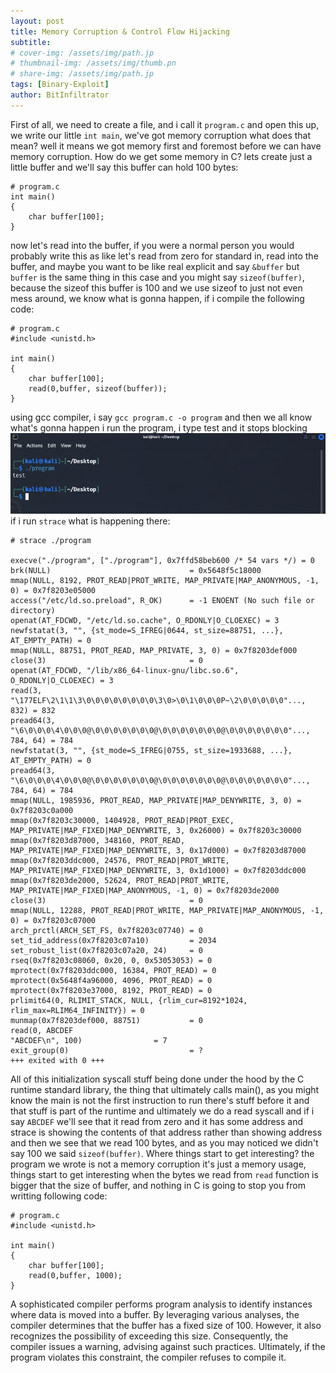 ```yaml
---
layout: post
title: Memory Corruption & Control Flow Hijacking
subtitle: 
# cover-img: /assets/img/path.jp
# thumbnail-img: /assets/img/thumb.pn
# share-img: /assets/img/path.jp
tags: [Binary-Exploit]
author: BitInfiltrator
---
```


First of all, we need to create a file, and i call it `program.c` and open this up, we write our little `int main`, we've got memory corruption what does that mean? well it means we got memory first and foremost before we can have memory corruption. How do we get some memory in C? lets create just a little buffer and we'll say this buffer can hold 100 bytes:
```
# program.c
int main()
{
    char buffer[100];
}
```
now let's read into the buffer, if you were a normal person you would probably write this as like let's read from zero for standard in, read into the buffer, and maybe you want to be like real explicit and say `&buffer` but `buffer` is the same thing in this case and you might say `sizeof(buffer)`, because the sizeof this buffer is 100 and we use sizeof to just not even mess around, we know what is gonna happen, if i compile the following code:
```
# program.c
#include <unistd.h>

int main()
{
    char buffer[100];
    read(0,buffer, sizeof(buffer));
}
```
using gcc compiler, i say `gcc program.c -o program` and then we all know what's gonna happen i run the program, i type test and it stops blocking ![Image](/assets/img/RunningTheProgram.png) if i run `strace` what is happening there:
```
# strace ./program

execve("./program", ["./program"], 0x7ffd58beb600 /* 54 vars */) = 0
brk(NULL)                               = 0x5648f5c18000
mmap(NULL, 8192, PROT_READ|PROT_WRITE, MAP_PRIVATE|MAP_ANONYMOUS, -1, 0) = 0x7f8203e05000
access("/etc/ld.so.preload", R_OK)      = -1 ENOENT (No such file or directory)
openat(AT_FDCWD, "/etc/ld.so.cache", O_RDONLY|O_CLOEXEC) = 3
newfstatat(3, "", {st_mode=S_IFREG|0644, st_size=88751, ...}, AT_EMPTY_PATH) = 0
mmap(NULL, 88751, PROT_READ, MAP_PRIVATE, 3, 0) = 0x7f8203def000
close(3)                                = 0
openat(AT_FDCWD, "/lib/x86_64-linux-gnu/libc.so.6", O_RDONLY|O_CLOEXEC) = 3
read(3, "\177ELF\2\1\1\3\0\0\0\0\0\0\0\0\3\0>\0\1\0\0\0P~\2\0\0\0\0\0"..., 832) = 832
pread64(3, "\6\0\0\0\4\0\0\0@\0\0\0\0\0\0\0@\0\0\0\0\0\0\0@\0\0\0\0\0\0\0"..., 784, 64) = 784
newfstatat(3, "", {st_mode=S_IFREG|0755, st_size=1933688, ...}, AT_EMPTY_PATH) = 0
pread64(3, "\6\0\0\0\4\0\0\0@\0\0\0\0\0\0\0@\0\0\0\0\0\0\0@\0\0\0\0\0\0\0"..., 784, 64) = 784
mmap(NULL, 1985936, PROT_READ, MAP_PRIVATE|MAP_DENYWRITE, 3, 0) = 0x7f8203c0a000
mmap(0x7f8203c30000, 1404928, PROT_READ|PROT_EXEC, MAP_PRIVATE|MAP_FIXED|MAP_DENYWRITE, 3, 0x26000) = 0x7f8203c30000
mmap(0x7f8203d87000, 348160, PROT_READ, MAP_PRIVATE|MAP_FIXED|MAP_DENYWRITE, 3, 0x17d000) = 0x7f8203d87000
mmap(0x7f8203ddc000, 24576, PROT_READ|PROT_WRITE, MAP_PRIVATE|MAP_FIXED|MAP_DENYWRITE, 3, 0x1d1000) = 0x7f8203ddc000
mmap(0x7f8203de2000, 52624, PROT_READ|PROT_WRITE, MAP_PRIVATE|MAP_FIXED|MAP_ANONYMOUS, -1, 0) = 0x7f8203de2000
close(3)                                = 0
mmap(NULL, 12288, PROT_READ|PROT_WRITE, MAP_PRIVATE|MAP_ANONYMOUS, -1, 0) = 0x7f8203c07000
arch_prctl(ARCH_SET_FS, 0x7f8203c07740) = 0
set_tid_address(0x7f8203c07a10)         = 2034
set_robust_list(0x7f8203c07a20, 24)     = 0
rseq(0x7f8203c08060, 0x20, 0, 0x53053053) = 0
mprotect(0x7f8203ddc000, 16384, PROT_READ) = 0
mprotect(0x5648f4a96000, 4096, PROT_READ) = 0
mprotect(0x7f8203e37000, 8192, PROT_READ) = 0
prlimit64(0, RLIMIT_STACK, NULL, {rlim_cur=8192*1024, rlim_max=RLIM64_INFINITY}) = 0
munmap(0x7f8203def000, 88751)           = 0
read(0, ABCDEF
"ABCDEF\n", 100)                = 7
exit_group(0)                           = ?
+++ exited with 0 +++
```
All of this initialization syscall stuff being done under the hood by the C runtime standard library, the thing that ultimately calls main(), as you might know the main is not the first instruction to run there's stuff before it and that stuff is part of the runtime and ultimately we do a read syscall and if i say `ABCDEF` we'll see that it read from zero and it has some address and strace is showing the contents of that address rather than showing address and then we see that we read 100 bytes, and as you may noticed we didn't say 100 we said `sizeof(buffer)`.
Where things start to get interesting? the program we wrote is not a memory corruption it's just a memory usage, things start to get interesting when the bytes we read from `read` function is bigger that the size of buffer, and nothing in C is going to stop you from writting following code:
```
# program.c
#include <unistd.h>

int main()
{
    char buffer[100];
    read(0,buffer, 1000);
}
```
A sophisticated compiler performs program analysis to identify instances where data is moved into a buffer. By leveraging various analyses, the compiler determines that the buffer has a fixed size of 100. However, it also recognizes the possibility of exceeding this size. Consequently, the compiler issues a warning, advising against such practices. Ultimately, if the program violates this constraint, the compiler refuses to compile it.

